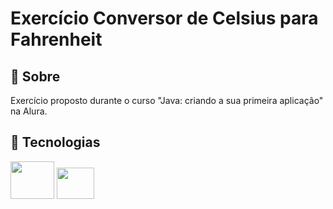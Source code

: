 <h1>Exercício Conversor de Celsius para Fahrenheit</h1>

<h2>📃 Sobre</h2>
<p>Exercício proposto durante o curso "Java: criando a sua primeira aplicação" na Alura.</p>

## 🚀 Tecnologias

<div style="display: inline-block;">
  <img height="60" width="70" src="https://cdn.jsdelivr.net/gh/devicons/devicon/icons/java/java-original-wordmark.svg" />
  <img height="50" width="60" src="https://cdn.jsdelivr.net/gh/devicons/devicon/icons/intellij/intellij-original.svg" />
</div>
<br>
